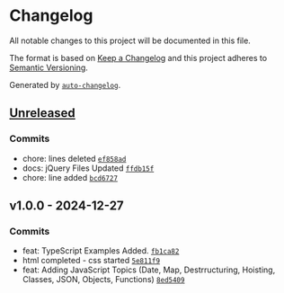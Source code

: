 # Changelog

All notable changes to this project will be documented in this file.

The format is based on [Keep a Changelog](https://keepachangelog.com/en/1.0.0/)
and this project adheres to [Semantic Versioning](https://semver.org/spec/v2.0.0.html).

Generated by [`auto-changelog`](https://github.com/CookPete/auto-changelog).

## [Unreleased](https://github.com/arpan-maruti/Training/compare/v1.0.0...HEAD)

### Commits

- chore: lines deleted [`ef858ad`](https://github.com/arpan-maruti/Training/commit/ef858ad8da2d8d08dc37e41a718e4bc6be57f25c)
- docs: jQuery Files Updated [`ffdb15f`](https://github.com/arpan-maruti/Training/commit/ffdb15f975efd3d663955790bd815412d48acad5)
- chore: line added [`bcd6727`](https://github.com/arpan-maruti/Training/commit/bcd67274cd6dabd306b3c32b96898106df99026d)

## v1.0.0 - 2024-12-27

### Commits

- feat: TypeScript Examples Added. [`fb1ca82`](https://github.com/arpan-maruti/Training/commit/fb1ca821906dd4219468a9aeeefb3b159967ada4)
- html completed - css started [`5e811f9`](https://github.com/arpan-maruti/Training/commit/5e811f93df006e13012f7a2a15c0fc5f744dd6b2)
- feat: Adding JavaScript Topics (Date, Map, Destrructuring, Hoisting, Classes, JSON, Objects, Functions) [`8ed5409`](https://github.com/arpan-maruti/Training/commit/8ed5409dea865413b32589ac1a815ac2dc06ff42)
